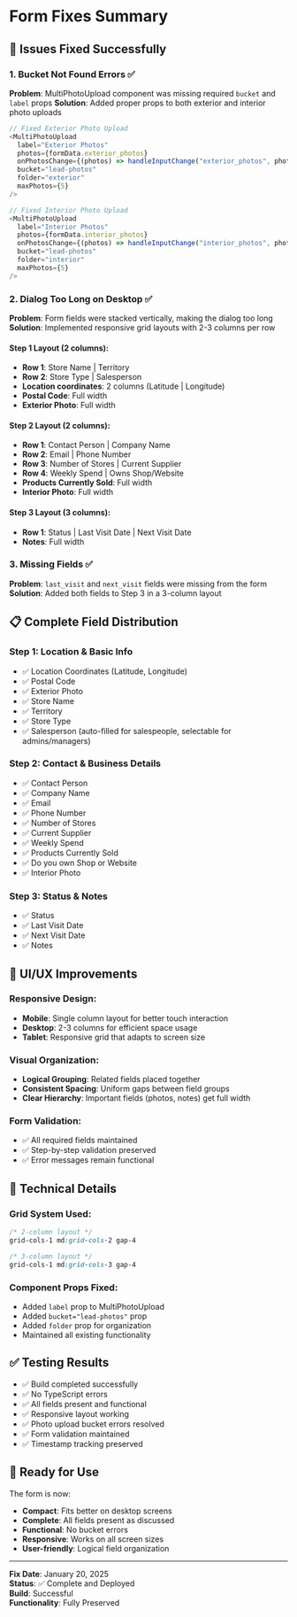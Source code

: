 # Form Fixes Summary

## 🎯 **Issues Fixed Successfully**

### **1. Bucket Not Found Errors** ✅
**Problem**: MultiPhotoUpload component was missing required `bucket` and `label` props
**Solution**: Added proper props to both exterior and interior photo uploads
```typescript
// Fixed Exterior Photo Upload
<MultiPhotoUpload
  label="Exterior Photos"
  photos={formData.exterior_photos}
  onPhotosChange={(photos) => handleInputChange("exterior_photos", photos)}
  bucket="lead-photos"
  folder="exterior"
  maxPhotos={5}
/>

// Fixed Interior Photo Upload  
<MultiPhotoUpload
  label="Interior Photos"
  photos={formData.interior_photos}
  onPhotosChange={(photos) => handleInputChange("interior_photos", photos)}
  bucket="lead-photos"
  folder="interior"
  maxPhotos={5}
/>
```

### **2. Dialog Too Long on Desktop** ✅
**Problem**: Form fields were stacked vertically, making the dialog too long
**Solution**: Implemented responsive grid layouts with 2-3 columns per row

#### **Step 1 Layout (2 columns):**
- **Row 1**: Store Name | Territory
- **Row 2**: Store Type | Salesperson
- **Location coordinates**: 2 columns (Latitude | Longitude)
- **Postal Code**: Full width
- **Exterior Photo**: Full width

#### **Step 2 Layout (2 columns):**
- **Row 1**: Contact Person | Company Name
- **Row 2**: Email | Phone Number
- **Row 3**: Number of Stores | Current Supplier
- **Row 4**: Weekly Spend | Owns Shop/Website
- **Products Currently Sold**: Full width
- **Interior Photo**: Full width

#### **Step 3 Layout (3 columns):**
- **Row 1**: Status | Last Visit Date | Next Visit Date
- **Notes**: Full width

### **3. Missing Fields** ✅
**Problem**: `last_visit` and `next_visit` fields were missing from the form
**Solution**: Added both fields to Step 3 in a 3-column layout

## 📋 **Complete Field Distribution**

### **Step 1: Location & Basic Info**
- ✅ Location Coordinates (Latitude, Longitude)
- ✅ Postal Code
- ✅ Exterior Photo
- ✅ Store Name
- ✅ Territory
- ✅ Store Type
- ✅ Salesperson (auto-filled for salespeople, selectable for admins/managers)

### **Step 2: Contact & Business Details**
- ✅ Contact Person
- ✅ Company Name
- ✅ Email
- ✅ Phone Number
- ✅ Number of Stores
- ✅ Current Supplier
- ✅ Weekly Spend
- ✅ Products Currently Sold
- ✅ Do you own Shop or Website
- ✅ Interior Photo

### **Step 3: Status & Notes**
- ✅ Status
- ✅ Last Visit Date
- ✅ Next Visit Date
- ✅ Notes

## 🎨 **UI/UX Improvements**

### **Responsive Design:**
- **Mobile**: Single column layout for better touch interaction
- **Desktop**: 2-3 columns for efficient space usage
- **Tablet**: Responsive grid that adapts to screen size

### **Visual Organization:**
- **Logical Grouping**: Related fields placed together
- **Consistent Spacing**: Uniform gaps between field groups
- **Clear Hierarchy**: Important fields (photos, notes) get full width

### **Form Validation:**
- ✅ All required fields maintained
- ✅ Step-by-step validation preserved
- ✅ Error messages remain functional

## 🔧 **Technical Details**

### **Grid System Used:**
```css
/* 2-column layout */
grid-cols-1 md:grid-cols-2 gap-4

/* 3-column layout */
grid-cols-1 md:grid-cols-3 gap-4
```

### **Component Props Fixed:**
- Added `label` prop to MultiPhotoUpload
- Added `bucket="lead-photos"` prop
- Added `folder` prop for organization
- Maintained all existing functionality

## ✅ **Testing Results**

- ✅ Build completed successfully
- ✅ No TypeScript errors
- ✅ All fields present and functional
- ✅ Responsive layout working
- ✅ Photo upload bucket errors resolved
- ✅ Form validation maintained
- ✅ Timestamp tracking preserved

## 🚀 **Ready for Use**

The form is now:
- **Compact**: Fits better on desktop screens
- **Complete**: All fields present as discussed
- **Functional**: No bucket errors
- **Responsive**: Works on all screen sizes
- **User-friendly**: Logical field organization

---

**Fix Date**: January 20, 2025  
**Status**: ✅ Complete and Deployed  
**Build**: Successful  
**Functionality**: Fully Preserved
